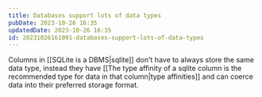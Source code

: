 ```yaml
---
title: Databases support lots of data types
pubDate: 2023-10-26 16:35
updatedDate: 2023-10-26 16:35
id: 20231026161091-databases-support-lots-of-data-types
---
```


Columns in [[SQLite is a DBMS|sqlite]] don't have to always store the same data type, instead they have [[The type affinity of a sqlite column is the recommended type for data in that column|type affinities]] and can coerce data into their preferred storage format.
